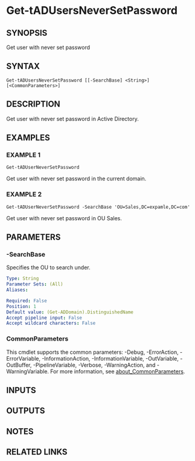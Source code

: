 # Get-tADUsersNeverSetPassword

## SYNOPSIS
Get user with never set password

## SYNTAX

```
Get-tADUsersNeverSetPassword [[-SearchBase] <String>] [<CommonParameters>]
```

## DESCRIPTION
Get user with never set password in Active Directory.

## EXAMPLES

### EXAMPLE 1
```
Get-tADUserNeverSetPassword
```

Get user with never set password in the current domain.

### EXAMPLE 2
```
Get-tADUserNeverSetPassword -SearchBase 'OU=Sales,DC=expamle,DC=com'
```

Get user with never set password in OU Sales.

## PARAMETERS

### -SearchBase
Specifies the OU to search under.

```yaml
Type: String
Parameter Sets: (All)
Aliases:

Required: False
Position: 1
Default value: (Get-ADDomain).DistinguishedName
Accept pipeline input: False
Accept wildcard characters: False
```

### CommonParameters
This cmdlet supports the common parameters: -Debug, -ErrorAction, -ErrorVariable, -InformationAction, -InformationVariable, -OutVariable, -OutBuffer, -PipelineVariable, -Verbose, -WarningAction, and -WarningVariable. For more information, see [about_CommonParameters](http://go.microsoft.com/fwlink/?LinkID=113216).

## INPUTS

## OUTPUTS

## NOTES

## RELATED LINKS
